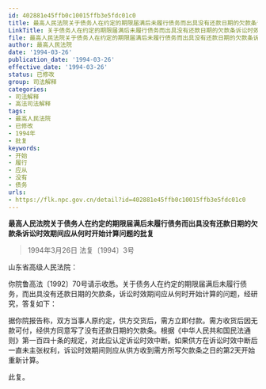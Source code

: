 ```yaml
---
id: 402881e45ffb0c10015ffb3e5fdc01c0
title: 最高人民法院关于债务人在约定的期限届满后未履行债务而出具没有还款日期的欠款条诉讼时效期间应从何时开始计算问题的批复
LinkTitle: 关于债务人在约定的期限届满后未履行债务而出具没有还款日期的欠款条诉讼时效期间应从何时开始计算问题的批复
file: 最高人民法院关于债务人在约定的期限届满后未履行债务而出具没有还款日期的欠款条诉讼时效期间应从何时开始计算问题的批复_19940326_402881e45ffb0c10015ffb3e5fdc01c0.docx
author: 最高人民法院
date: '1994-03-26'
publication_date: '1994-03-26'
effective_date: '1994-03-26'
status: 已修改
group: 司法解释
categories:
- 司法解释
- 高法司法解释
tags:
- 最高人民法院
- 已修改
- 1994年
- 批复
keywords:
- 开始
- 履行
- 应从
- 没有
- 债务
urls:
- https://flk.npc.gov.cn/detail?id=402881e45ffb0c10015ffb3e5fdc01c0
---
```


**最高人民法院关于债务人在约定的期限届满后未履行债务而出具没有还款日期的欠款条诉讼时效期间应从何时开始计算问题的批复**

> 1994年3月26日 法复〔1994〕3号

山东省高级人民法院：

你院鲁高法〔1992〕70号请示收悉。关于债务人在约定的期限届满后未履行债务，而出具没有还款日期的欠款条，诉讼时效期间应从何时开始计算的问题，经研究，答复如下：

据你院报告称，双方当事人原约定，供方交货后，需方立即付款。需方收货后因无款可付，经供方同意写了没有还款日期的欠款条。根据《中华人民共和国民法通则》第一百四十条的规定，对此应认定诉讼时效中断。如果供方在诉讼时效中断后一直未主张权利，诉讼时效期间则应从供方收到需方所写欠款条之日的第2天开始重新计算。

此复。
